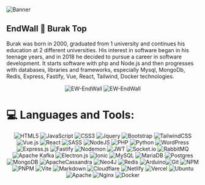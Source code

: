 ![Banner](https://media.licdn.com/dms/image/v2/D4D16AQHm6AsBQnApBw/profile-displaybackgroundimage-shrink_350_1400/profile-displaybackgroundimage-shrink_350_1400/0/1724714736287?e=1730332800&v=beta&t=GA4bP-UKfsUtrb-XLIPzkLAKUHBlG6voKU6kgAqSlqQ)


## EndWall 👋 Burak Top

Burak was born in 2000, graduated from 1 university and continues his education at 2 different universities. His interest in software began in his teenage years, and in 2018 he decided to pursue a career in software development. It starts software with php and Node.js and then progresses with databases, libraries and frameworks, especially Mysql, MongoDb, Redis, Express, Fastify, Vue, React, Tailwind, Docker technologies.

<!--<h3 align="left">Connect with me:</h3>
<p align="left">
  
  <a href="https://linkedin.com/in/endwall" target="blank">
    <img align="center" src="https://raw.githubusercontent.com/rahuldkjain/github-profile-readme-generator/master/src/images/icons/Social/linked-in-alt.svg" alt="endwall" height="30" width="40" />
  </a>
  
  <a href="https://linkedin.com/in/endwall" target="blank">
    <img align="center" src="https://raw.githubusercontent.com/rahuldkjain/github-profile-readme-generator/888aff31e1d26dd2a6acf6afebbc34970aeb0118/src/images/icons/Social/codepen.svg" alt="endwall" height="30" width="40" />
  </a>
  
  <a href="https://linkedin.com/in/endwall" target="blank">
    <img align="center" src="https://img.shields.io/badge/Portfolio-%23000000.svg?style=for-the-badge&logo=firefox&logoColor=#FF7139" alt="endwall" height="30" />
  </a>
</p>-->

<!-- <details>
  <summary>:zap: GitHub Stats</summary>  -->
  <p align="center">
  <a>
    <img align="center" src="https://github-readme-stats.vercel.app/api/top-langs/?username=EW-EndWall&langs_count=8&theme=material-palenight&include_all_commits=false&count_private=false&layout=compact&bg_color=ffffff00&title_color=ffffff&text_color=828282&hide_border=true" alt="EW-EndWall" />
  </a>
      <a>
      <img align="center" src="https://github-readme-stats.vercel.app/api?username=EW-EndWall&theme=material-palenight&include_all_commits=false&count_private=false&layout=compact&bg_color=ffffff00&title_color=ffffff&text_color=828282&hide_border=true" alt="EW-EndWall" />
  </a> 
  <!--<a>
    <img align="center" src="https://github-readme-streak-stats.herokuapp.com/?user=EW-EndWall&theme=material-palenight&hide_border=false" alt="EW-EndWall" width="55%" />
  </a>-->
</p>
<!-- </details> -->

# 💻 Languages and Tools:

<div align="center">
  
![HTML5](https://img.shields.io/badge/html5-%23E34F26.svg?style=for-the-badge&logo=html5&logoColor=white)
![JavaScript](https://img.shields.io/badge/javascript-%23323330.svg?style=for-the-badge&logo=javascript&logoColor=%23F7DF1E)
![CSS3](https://img.shields.io/badge/css3-%231572B6.svg?style=for-the-badge&logo=css3&logoColor=white)
![Jquery](https://img.shields.io/badge/jQuery-%230769AD.svg?logo=jquery&style=for-the-badge&logoColor=white)
![Bootstrap](https://img.shields.io/badge/bootstrap-%23563D7C.svg?style=for-the-badge&logo=bootstrap&logoColor=white)
![TailwindCSS](https://img.shields.io/badge/tailwindcss-%2338B2AC.svg?style=for-the-badge&logo=tailwind-css&logoColor=white)
![Vue.js](https://img.shields.io/badge/vuejs-%2335495e.svg?style=for-the-badge&logo=vuedotjs&logoColor=%234FC08D)
![React](https://img.shields.io/badge/react-%2320232a.svg?style=for-the-badge&logo=react&logoColor=%2361DAFB)
![SASS](https://img.shields.io/badge/SASS-hotpink.svg?style=for-the-badge&logo=SASS&logoColor=white)<!---->
![NodeJS](https://img.shields.io/badge/node.js-6DA55F?style=for-the-badge&logo=node.js&logoColor=white)
![PHP](https://img.shields.io/badge/php-%23777BB4.svg?style=for-the-badge&logo=php&logoColor=white)
![Python](https://img.shields.io/badge/python-3670A0?style=for-the-badge&logo=python&logoColor=ffdd54)
![WordPress](https://img.shields.io/badge/WordPress-%23117AC9.svg?style=for-the-badge&logo=WordPress&logoColor=white)<!---->
![Express.js](https://img.shields.io/badge/express.js-%23404d59.svg?style=for-the-badge&logo=express&logoColor=%2361DAFB)
![Fastify](https://img.shields.io/badge/fastify-%23000000.svg?style=for-the-badge&logo=fastify&logoColor=white)
![Nodemon](https://img.shields.io/badge/NODEMON-%23323330.svg?style=for-the-badge&logo=nodemon&logoColor=%BBDEAD)
![JWT](https://img.shields.io/badge/JWT-black?style=for-the-badge&logo=JSON%20web%20tokens)
![Socket.io](https://img.shields.io/badge/Socket.io-black?style=for-the-badge&logo=socket.io&badgeColor=010101)
![RabbitMQ](https://img.shields.io/badge/Rabbitmq-FF6600?style=for-the-badge&logo=rabbitmq&logoColor=white)
![Apache Kafka](https://img.shields.io/badge/Apache%20Kafka-000?style=for-the-badge&logo=apachekafka)
![Electron.js](https://img.shields.io/badge/Electron-191970?style=for-the-badge&logo=Electron&logoColor=white)
![Ionic](https://img.shields.io/badge/Ionic-%233880FF.svg?style=for-the-badge&logo=Ionic&logoColor=white)<!---->
![MySQL](https://img.shields.io/badge/mysql-%2300f.svg?style=for-the-badge&logo=mysql&logoColor=white)
![MariaDB](https://img.shields.io/badge/MariaDB-003545?style=for-the-badge&logo=mariadb&logoColor=white)
![Postgres](https://img.shields.io/badge/postgres-%23316192.svg?style=for-the-badge&logo=postgresql&logoColor=white)
![MongoDB](https://img.shields.io/badge/MongoDB-%234ea94b.svg?style=for-the-badge&logo=mongodb&logoColor=white)
![ApacheCassandra](https://img.shields.io/badge/cassandra-%231287B1.svg?style=for-the-badge&logo=apache-cassandra&logoColor=white)
![Neo4J](https://img.shields.io/badge/Neo4j-008CC1?style=for-the-badge&logo=neo4j&logoColor=white)
![Redis](https://img.shields.io/badge/redis-%23DD0031.svg?style=for-the-badge&logo=redis&logoColor=white)<!---->
![Arduino](https://img.shields.io/badge/-Arduino-00979D?style=for-the-badge&logo=Arduino&logoColor=white)![Git](https://img.shields.io/badge/git-%23F05033.svg?style=for-the-badge&logo=git&logoColor=white)
![NPM](https://img.shields.io/badge/NPM-%23CB3837.svg?style=for-the-badge&logo=npm&logoColor=white)
![PNPM](https://img.shields.io/badge/pnpm-%234a4a4a.svg?style=for-the-badge&logo=pnpm&logoColor=f69220)
![Vite](https://img.shields.io/badge/vite-%23646CFF.svg?style=for-the-badge&logo=vite&logoColor=white)
![Markdown](https://img.shields.io/badge/markdown-%23000000.svg?style=for-the-badge&logo=markdown&logoColor=white)
![Cloudflare](https://img.shields.io/badge/Cloudflare-F38020?style=for-the-badge&logo=Cloudflare&logoColor=white)
![Netlify](https://img.shields.io/badge/netlify-%23000000.svg?style=for-the-badge&logo=netlify&logoColor=#00C7B7)
![Vercel](https://img.shields.io/badge/vercel-%23000000.svg?style=for-the-badge&logo=vercel&logoColor=white)
![Ubuntu](https://img.shields.io/badge/-Ubuntu-6F52B5.svg?logo=ubuntu&style=for-the-badge)
![Apache](https://img.shields.io/badge/apache-%23D42029.svg?style=for-the-badge&logo=apache&logoColor=white)
![Nginx](https://img.shields.io/badge/nginx-%23009639.svg?style=for-the-badge&logo=nginx&logoColor=white)
![Docker](https://img.shields.io/badge/docker-%230db7ed.svg?style=for-the-badge&logo=docker&logoColor=white)

</div>

<!-- 
https://github.com/Ileriayo/markdown-badges
-->
